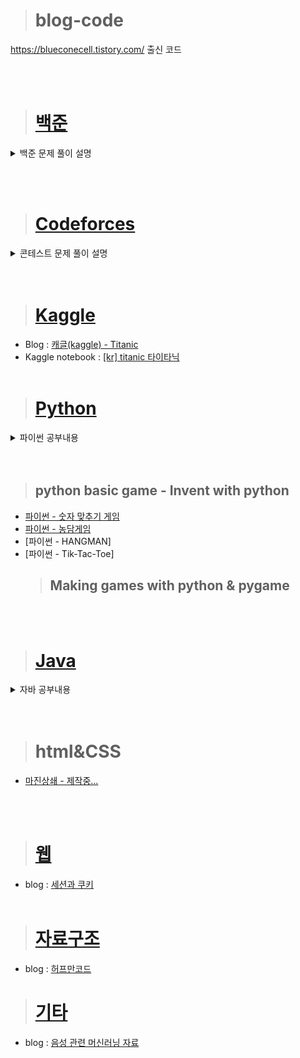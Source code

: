 > # blog-code
https://blueconecell.tistory.com/ 출신 코드


<br><br>
> # [백준](https://blueconecell.tistory.com/category/%EB%B0%B1%EC%A4%80)

<details markdown="1">
<summary>백준 문제 풀이 설명</summary>

- [단지번호붙이기 - 백준 2667번](https://blueconecell.tistory.com/26)
- [카드 정렬하기 - 백준 1715번](https://blueconecell.tistory.com/28)
- [잃어버린 괄호 - 백준 1541](https://blueconecell.tistory.com/29)
- [동전 0 - 백준 11047번](https://blueconecell.tistory.com/30)
- [로프 - 백준 2217번](https://blueconecell.tistory.com/31)
- [30 - 백준 10610번](https://blueconecell.tistory.com/32)
- [수들의 합 - 백준 1789번](https://blueconecell.tistory.com/33)
- [뒤집기 - 백준 1439번](https://blueconecell.tistory.com/37)
- [돌 게임 - 백준 9655번](https://blueconecell.tistory.com/38)
- [크면서 작은 수 - 2992번](https://blueconecell.tistory.com/39)
- [기타줄 - 1049번](https://blueconecell.tistory.com/40)
- [그룹 단어 체커 - 1316번](https://blueconecell.tistory.com/41)
- [1로 만들기 - 1463번](https://blueconecell.tistory.com/43)
- [수 정렬하기 1, 2](https://blueconecell.tistory.com/44)
- [직사각형에서 탈출 - 1085번](https://blueconecell.tistory.com/45)
- [직각삼각형 - 4153번](https://blueconecell.tistory.com/46)
- [단어정렬 - 1181번](https://blueconecell.tistory.com/48)
- [괄호 - 9012번](https://blueconecell.tistory.com/49)
- [K번째 수 - 11004번](https://blueconecell.tistory.com/50)
- [소수 찾기 - 1978번](https://blueconecell.tistory.com/51)
- [소수 구하기 - 1929번](https://blueconecell.tistory.com/52)
- [나무 자르기 - 2805번](https://blueconecell.tistory.com/53)
- [DFS와 BFS - 1260번](https://blueconecell.tistory.com/54)
- [주유소 - 13305번](https://blueconecell.tistory.com/56)
- [AC - 5430번](https://blueconecell.tistory.com/57)
- [A → B - 16953번](https://blueconecell.tistory.com/58)
- [수 찾기 - 1920번](https://blueconecell.tistory.com/59)
- [숫자 카드 2 - 10816번](https://blueconecell.tistory.com/60)
- [숫자 카드 - 10815번](https://blueconecell.tistory.com/61)
- [스택 - 10828번](https://blueconecell.tistory.com/62)
- [A와 B - 12904번](https://blueconecell.tistory.com/63)
- [계단 오르기 - 2579번](https://blueconecell.tistory.com/65)
- [수 정렬하기 3](https://blueconecell.tistory.com/66)
- [약수 - 1037번](https://blueconecell.tistory.com/67)
- [알고리즘 수업 - 깊이 우선 탐색 1 - 24479번](https://blueconecell.tistory.com/69)
- [알고리즘 수업 - 깊이 우선 탐색 2 - 24480번](https://blueconecell.tistory.com/70)
- [골드바흐의 추측 - 9020번](https://blueconecell.tistory.com/71)
- [바이러스 - 2606번](https://blueconecell.tistory.com/72)
- [RGB거리 - 1149번](https://blueconecell.tistory.com/73)
- [RGB거리 2 - 17404번](https://blueconecell.tistory.com/74)
- [팰린드롬수 - 1259번](https://blueconecell.tistory.com/75)
- [분해합 - 2231번](https://blueconecell.tistory.com/76)
</details>

<br><br>
> # [Codeforces](https://blueconecell.tistory.com/category/%EC%BD%94%EB%93%9C%ED%8F%AC%EC%8A%A4%20-%20Codeforces)
<details markdown="1">
<summary>콘테스트 문제 풀이 설명</summary>

- [코드포스 (Good Bye 2021: 2022 is NEAR) A. Integer Diversity](https://blueconecell.tistory.com/2?category=911049)
- [코드포스 (Hello 2022) A. Stable Arrangement of Rooks](https://blueconecell.tistory.com/3?category=911049)
- [코드포스 (Codeforces Round #764 (Div. 3)) A. Plus One on the Subset](https://blueconecell.tistory.com/4?category=911049)
- [코드포스 (Codeforces Round #765(Div.2)) A. Ancient Civilization](https://blueconecell.tistory.com/5?category=911049)
- [코드포스 (Codeforces Round #784 (Div. 4)) A. Division?](https://blueconecell.tistory.com/13?category=911049)
- [코드포스 Educational Codeforces Round 130 (Div. 2)) A. Parkway Walk](https://blueconecell.tistory.com/25)
- [코드포스 Codeforces Round #801 (Div. 2) A. Subrectangle Guess](https://blueconecell.tistory.com/27)
- [코드포스 Codeforces Round #804 (Div. 2) A. The Third Three Number Problem](https://blueconecell.tistory.com/34)

</details>
<br><br>

> # [Kaggle](https://blueconecell.tistory.com/category/%EC%BA%90%EA%B8%80%20-%20%20kaggle)
- Blog : [캐글(kaggle) - Titanic](https://blueconecell.tistory.com/7)
- Kaggle notebook : [[kr] titanic 타이타닉](https://www.kaggle.com/kimjeongyeon/kr-titanic?scriptVersionId=88139521)
<br><br>
> # [Python](https://blueconecell.tistory.com/category/Python)
<details markdown="1">
<summary>파이썬 공부내용</summary>

- blog : [파이썬 기초 - 변수, 자료형, 사칙연산](https://blueconecell.tistory.com/8)
- blog : [파이썬 기초 - 배열과 문자열](https://blueconecell.tistory.com/9)
- blog : [파이썬 기초 - 기본 자료형](https://blueconecell.tistory.com/10)
- blog : [파이썬 - map 함수, filter 함수](https://blueconecell.tistory.com/12)
- blog : [부동소수점](https://blueconecell.tistory.com/55)
- blog : [파이썬 - enumerate](https://blueconecell.tistory.com/18)
- blog : [파이썬 - 매직 매소드 __add__]
- blog : [파이썬 - 넘파이 이미지 흑백만들기]
- blog : [파이썬 - 넘파이 브로드캐스팅](https://blueconecell.tistory.com/17)
- blog : [파이썬 - 넘파이 repeat](https://blueconecell.tistory.com/16)
- blog : [파이썬 - 넘파이 기초]
- blog : [BeautifulSoup - 특정 태그값 가져오기](https://blueconecell.tistory.com/36)
- blog : [2023 KAKAO BLIND RECRUITMENT 1차 코딩테스트 1](https://blueconecell.tistory.com/68)
<br><br>
- kaggle : [Python basic (파이썬 기초)](https://www.kaggle.com/kimjeongyeon/python-basic/notebook)
- kaggle : [PythonBasic 파이썬의 기본자료형](https://www.kaggle.com/code/kimjeongyeon/pythonbasic)

</details>
<br><br>

  > ## python basic game - Invent with python
- [파이썬 - 숫자 맞추기 게임](https://blueconecell.tistory.com/14)
- [파이썬 - 농담게임](https://blueconecell.tistory.com/15)
- [파이썬 - HANGMAN]
- [파이썬 - Tik-Tac-Toe]
  > ## Making games with python & pygame

<br><br>
> # [Java](https://blueconecell.tistory.com/category/Java)
<details markdown="1">
<summary>자바 공부내용</summary>

- blog : [자바 - 클래스 기본 예제 (1)](https://blueconecell.tistory.com/11)
- blog : [자바 - 기본 생성자](https://blueconecell.tistory.com/19)
- blog : [자바 - 메소드 오버로딩](https://blueconecell.tistory.com/20)
- blog : [자바 - 기타제어자](https://blueconecell.tistory.com/21)
- blog : [자바 - 오버로딩 vs 오버라이딩](https://blueconecell.tistory.com/23)

</details>
<br><br>

> # html&CSS
- [마진상쇄 - 제작중...](https://blueconecell.tistory.com/64)

<br><br>
> # [웹](https://blueconecell.tistory.com/category/%EC%9B%B9)
- blog : [세션과 쿠키](https://blueconecell.tistory.com/22)
<br><br>
> # [자료구조](https://blueconecell.tistory.com/category/%EC%9E%90%EB%A3%8C%EA%B5%AC%EC%A1%B0)
- blog : [허프만코드](https://blueconecell.tistory.com/24)

> # [기타](https://blueconecell.tistory.com/category/%EA%B8%B0%ED%83%80)
- blog : [음성 관련 머신러닝 자료](https://blueconecell.tistory.com/35)
